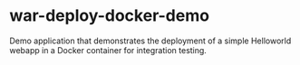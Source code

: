 # war-deploy-docker-demo
Demo application that demonstrates the deployment of a simple Helloworld webapp in a Docker container for integration testing.
